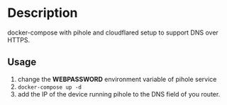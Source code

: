 # Description
docker-compose with pihole and cloudflared setup to support DNS over HTTPS.

## Usage
1. change the **WEBPASSWORD** environment variable of pihole service
2. `docker-compose up -d`
3. add the IP of the device running pihole to the DNS field of you router.